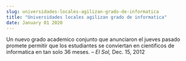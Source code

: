 ```yaml
---
slug: universidades-locales-agilizan-grado-de-informatica
title: "Universidades locales agilizan grado de informatica"
date: January 01 2020
---
```


 
<p>
  Un nuevo grado academico conjunto que anunciaron el jueves pasado promete
  permitir que los estudiantes se conviertan en cientificos de informatica en
  tan solo 36 meses. – <em>El Sol,</em> Dec. 15, 2012
</p>
 
